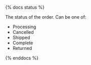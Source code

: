 {% docs status %}

The status of the order. Can be one of:
- Processing
- Cancelled
- Shipped
- Complete
- Returned

{% enddocs %}